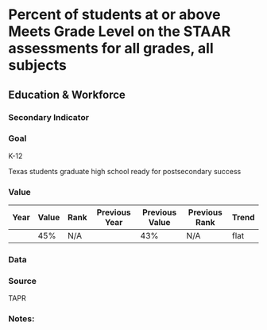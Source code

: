 # Percent of students at or above Meets Grade Level on the STAAR assessments for all grades, all subjects

## Education & Workforce

### Secondary Indicator

### **Goal**

K-12

Texas students graduate high school ready for postsecondary success

### Value

| Year |  Value      | Rank     | Previous Year   | Previous Value | Previous Rank | Trend | 
| ----------- | ----------- | ----------- | ----------- | ----------- | ----------- | -----------|
|             | 45%       |     N/A      |             |    43%     | N/A          | flat      

### Data





### Source

TAPR

### Notes: